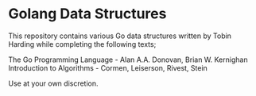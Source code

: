 Golang Data Structures
======================

This repository contains various Go data structures written by Tobin Harding
while completing the following texts;

The Go Programming Language - Alan A.A. Donovan, Brian W. Kernighan
Introduction to Algorithms - Cormen, Leiserson, Rivest, Stein 

Use at your own discretion.
